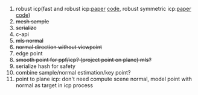 1. robust icp(fast and robust icp:[paper](https://readpaper.com/paper/3042567147) [code](https://github.com/yaoyx689/Fast-Robust-ICP), robust symmetric icp:[paper](https://readpaper.com/paper/4210281455) [code](https://github.com/LJY-RS/RSICP.git))
2. ~~mesh sample~~
3. ~~serialize~~
4. c-api
5. ~~mls normal~~
6. ~~normal direction without viewpoint~~
7. edge point
8. ~~smooth point for ppf/icp? (project point on plane) mls?~~
9. serialize hash for safety
10. combine sample/normal estimation/key point?
11. point to plane icp: don't need compute scene normal, model point with normal as target in icp process
